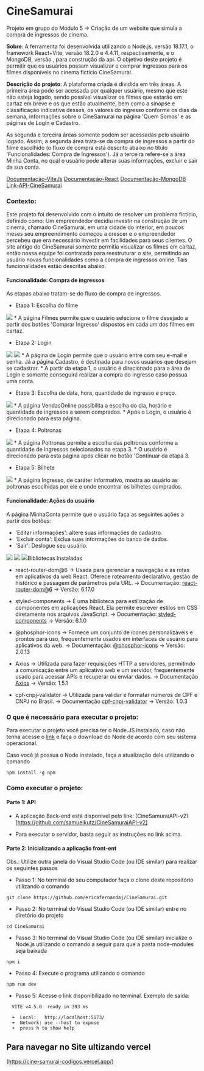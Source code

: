 # CineSamurai
Projeto em grupo do Módulo 5 -> Criação de um website que simula a compra de ingressos de cinema.

**Sobre**: A ferramenta foi desenvolvida utilizando o Node.js, versão 18.17.1, o framework React+Vite, versão 18.2.0 e 4.4.11, respectivamente, e o MongoDB, versão , para construção da api. O objetivo deste projeto é permitir que os usuários possam visualizar e comprar ingressos para os filmes disponíveis no cinema fictício CineSamurai. 

**Descrição do projeto**: A plataforma criada é dividida em três áreas. A primeira área pode ser acessada por qualquer usuário, mesmo que este não esteja logado, sendo possível visualizar os filmes que estarão em cartaz em breve e os que estão atualmente, bem como a sinopse e classificação indicativa desses, os valores do ingresso conforme os dias da semana, informações sobre o CineSamurai na página 'Quem Somos' e as páginas de Login e Cadastro.

As segunda e terceira áreas somente podem ser acessadas pelo usuário logado. Assim, a segunda área trata-se da compra de ingressos a partir do filme escolhido (o fluxo de compra está descrito abaixo no título 'Funcionalidades: Compra de Ingressos'). Já a terceira refere-se a área Minha Conta, no qual o usuário pode alterar suas informações, excluir e sair da sua conta.

[Documentação-ViteJs](https://vitejs.dev/guide/)
[Documentação-React](https://pt-br.react.dev/learn)
[Documentação-MongoDB](https://www.mongodb.com/docs/)
[Link-API-CineSamurai](https://github.com/samuelkutz/CineSamuraiAPI-v2)

### Contexto:

Este projeto foi desenvolvido com o intuito de resolver um problema fictício, definido como: Um empreendedor decidiu investir na construção de um cinema, chamado CineSamurai, em uma cidade do interior, em poucos meses seu empreendimento começou a crescer e o empreendedor percebeu que era necessário investir em facilidades para seus clientes. O site antigo do CineSamurai somente permitia visualizar os filmes em cartaz, então nossa equipe foi contratada para reestruturar o site, permitindo ao usuário novas funcionalidades como a compra de ingressos online. Tais funcionalidades estão descritas abaixo.




#### Funcionalidade: Compra de ingressos

As etapas abaixo tratam-se do fluxo de compra de ingressos. 

* Etapa 1: Escolha do filme
<img src="/src/assets/comprarIngresso.png"> 
* A página Filmes permite que o usuário selecione o filme desejado a partir dos botões 'Comprar Ingresso' dispostos em cada um dos filmes em cartaz.

* Etapa 2: Login
<img src= "/src/assets/login.png">
<img src= "/src/assets/cadastrar.png">
* A página de Login permite que o usuário entre com seu e-mail e senha. Já a página Cadastro, é destinada para novos usuários que desejam se cadastrar.
* A partir da etapa 1, o usuário é direcionado para a área de Login e somente conseguirá realizar a compra do ingresso caso possua uma conta.

* Etapa 3: Escolha de data, hora, quantidade de ingresso e preço.
<img src= "/src/assets/comprarIngresso.png">
* A página VendasOnline possibilita a escolha do dia, horário e quantidade de ingressos a serem comprados.
* Após o Login, o usuário é direcionado para esta página.

* Etapa 4: Poltronas
<img src= "/src/assets/poltrona.png">
* A página Poltronas permite a escolha das poltronas conforme a quantidade de ingressos selecionados na etapa 3.
* O usuário é direcionado para esta página após clicar no botão 'Continuar da etapa 3.

* Etapa 5: Bilhete
<img src= "/src/assets/bilhete.png">
* A página Ingresso, de caráter informativo, mostra ao usuário as poltronas escolhidas por ele e onde encontrar os   bilhetes comprados.

#### Funcionalidade: Ações do usuário 
A página MinhaConta permite que o usuário faça as seguintes ações a partir dos botões: 
* 'Editar informações': altere suas informações de cadastro.
* 'Excluir conta': Exclua suas informações do banco de dados.
* 'Sair': Deslogue seu usuário.
<img src= "/src/assets/minhaConta.png">
<img src= "/src/assets/editar.png">
<img src= "/src/assets/excluir.png"

### Bibliotecas Instaladas

* react-router-dom@6 -> Usada para gerenciar a navegação e as rotas em aplicativos da web React. Oferece roteamento declarativo, gestão de histórico e passagem de parâmetros pela URL.
 -> Documentação: [react-router-dom@6](https://reactrouter.com/en/main)
 -> Versão: 6.17.0

* styled-components ->  É uma biblioteca para estilização de componentes em aplicações React. Ela permite escrever estilos em CSS diretamente nos arquivos JavaScript.
-> Documentação: [styled-components](https://styled-components.com/docs)
-> Versão: 6.1.0

* @phosphor-icons -> Fornece um conjunto de ícones personalizáveis e prontos para uso, frequentemente usados em interfaces de usuário para aplicativos da web.
-> Documentação: [@phosphor-icons](https://phosphoricons.com)
-> Versão: 2.0.13

* Axios ->  Utilizada para fazer requisições HTTP a servidores, permitindo a comunicação entre um aplicativo web e um servidor, frequentemente usado para acessar APIs e recuperar ou enviar dados.
-> Documentação [Axios](https://axios-http.com/docs/intro)
-> Versão: 1.5.1

* cpf-cnpj-validator -> Utilizada para validar e formatar números de CPF e CNPJ no Brasil.
-> Documentação [cpf-cnpj-validator](https://www.npmjs.com/package/cpf-cnpj-validator)
-> Versão: 1.0.3

### O que é necessário para executar o projeto:

Para executar o projeto você precisa ter o Node.JS instalado, caso não tenha acesse o [link](https://nodejs.org/en/download) e faça o download do Node de acordo com seu sistema operacional.

Caso você já possua o Node instalado, faça a atualização dele utilizando o comando
```
npm install -g npm
```

### Como executar o projeto:

#### Parte 1: API

* A aplicação Back-end está disponível pelo link: (CineSamuraiAPI-v2)
[https://github.com/samuelkutz/CineSamuraiAPI-v2]

* Para executar o servidor, basta seguir as instruções no link acima.

#### Parte 2: Inicializando a aplicação front-ent

Obs.: Utilize outra janela do  Visual Studio Code (ou IDE similar) para realizar os seguintes passos

* Passo 1: No terminal do seu computador faça o clone deste repositório utilizando o comando  
```
git clone https://github.com/ericafernandaj/CineSamurai.git
```

* Passo 2: No terminal do Visual Studio Code (ou IDE similar) entre no diretório do projeto 
```
cd CineSamurai
``` 

* Passo 3: No terminal do Visual Studio Code (ou IDE similar) inicialize o Node.js utilizando o comando a seguir para que a pasta node-modules seja baixada
``` 
npm i 
``` 

* Passo 4: Execute o programa utilizando o comando 
```
npm run dev
```

* Passo 5: Acesse o link disponibilizado no terminal.
Exemplo de saída:
```
  VITE v4.5.0  ready in 393 ms

  ➜  Local:   http://localhost:5173/
  ➜  Network: use --host to expose
  ➜  press h to show help
```

## Para navegar no Site ultizando vercel
(https://cine-samurai-codigos.vercel.app/)
